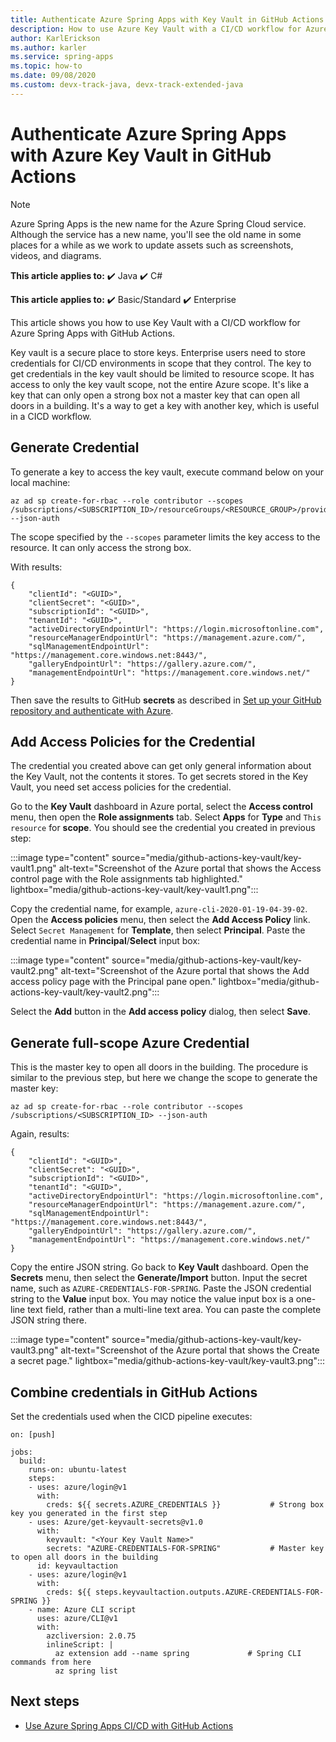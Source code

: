 ```yaml
---
title: Authenticate Azure Spring Apps with Key Vault in GitHub Actions
description: How to use Azure Key Vault with a CI/CD workflow for Azure Spring Apps with GitHub Actions
author: KarlErickson
ms.author: karler
ms.service: spring-apps
ms.topic: how-to
ms.date: 09/08/2020
ms.custom: devx-track-java, devx-track-extended-java
---
```


# Authenticate Azure Spring Apps with Azure Key Vault in GitHub Actions

> [!NOTE]
> Azure Spring Apps is the new name for the Azure Spring Cloud service. Although the service has a new name, you'll see the old name in some places for a while as we work to update assets such as screenshots, videos, and diagrams.

**This article applies to:** ✔️ Java ✔️ C#

**This article applies to:** ✔️ Basic/Standard ✔️ Enterprise

This article shows you how to use Key Vault with a CI/CD workflow for Azure Spring Apps with GitHub Actions.

Key vault is a secure place to store keys. Enterprise users need to store credentials for CI/CD environments in scope that they control. The key to get credentials in the key vault should be limited to resource scope. It has access to only the key vault scope, not the entire Azure scope. It's like a key that can only open a strong box not a master key that can open all doors in a building. It's a way to get a key with another key, which is useful in a CICD workflow.

## Generate Credential

To generate a key to access the key vault, execute command below on your local machine:

```azurecli
az ad sp create-for-rbac --role contributor --scopes /subscriptions/<SUBSCRIPTION_ID>/resourceGroups/<RESOURCE_GROUP>/providers/Microsoft.KeyVault/vaults/<KEY_VAULT> --json-auth
```

The scope specified by the `--scopes` parameter limits the key access to the resource.  It can only access the strong box.

With results:

```output
{
    "clientId": "<GUID>",
    "clientSecret": "<GUID>",
    "subscriptionId": "<GUID>",
    "tenantId": "<GUID>",
    "activeDirectoryEndpointUrl": "https://login.microsoftonline.com",
    "resourceManagerEndpointUrl": "https://management.azure.com/",
    "sqlManagementEndpointUrl": "https://management.core.windows.net:8443/",
    "galleryEndpointUrl": "https://gallery.azure.com/",
    "managementEndpointUrl": "https://management.core.windows.net/"
}
```

Then save the results to GitHub **secrets** as described in [Set up your GitHub repository and authenticate with Azure](./how-to-github-actions.md#set-up-github-repository-and-authenticate).

## Add Access Policies for the Credential

The credential you created above can get only general information about the Key Vault, not the contents it stores.  To get secrets stored in the Key Vault, you need set access policies for the credential.

Go to the **Key Vault** dashboard in Azure portal, select the **Access control** menu, then open the **Role assignments** tab. Select **Apps** for **Type** and `This resource` for **scope**.  You should see the credential you created in previous step:

:::image type="content" source="media/github-actions-key-vault/key-vault1.png" alt-text="Screenshot of the Azure portal that shows the Access control page with the Role assignments tab highlighted." lightbox="media/github-actions-key-vault/key-vault1.png":::

Copy the credential name, for example, `azure-cli-2020-01-19-04-39-02`. Open the **Access policies** menu, then select the **Add Access Policy** link.  Select `Secret Management` for **Template**, then select **Principal**. Paste the credential name in **Principal**/**Select** input box:

:::image type="content" source="media/github-actions-key-vault/key-vault2.png" alt-text="Screenshot of the Azure portal that shows the Add access policy page with the Principal pane open." lightbox="media/github-actions-key-vault/key-vault2.png":::

Select the **Add** button in the **Add access policy** dialog, then select **Save**.

## Generate full-scope Azure Credential

This is the master key to open all doors in the building. The procedure is similar to the previous step, but here we change the scope to generate the master key:

```azurecli
az ad sp create-for-rbac --role contributor --scopes /subscriptions/<SUBSCRIPTION_ID> --json-auth
```

Again, results:

```output
{
    "clientId": "<GUID>",
    "clientSecret": "<GUID>",
    "subscriptionId": "<GUID>",
    "tenantId": "<GUID>",
    "activeDirectoryEndpointUrl": "https://login.microsoftonline.com",
    "resourceManagerEndpointUrl": "https://management.azure.com/",
    "sqlManagementEndpointUrl": "https://management.core.windows.net:8443/",
    "galleryEndpointUrl": "https://gallery.azure.com/",
    "managementEndpointUrl": "https://management.core.windows.net/"
}
```

Copy the entire JSON string.  Go back to **Key Vault** dashboard. Open the **Secrets** menu, then select the **Generate/Import** button. Input the secret name, such as `AZURE-CREDENTIALS-FOR-SPRING`. Paste the JSON credential string to the **Value** input box. You may notice the value input box is a one-line text field, rather than a multi-line text area.  You can paste the complete JSON string there.

:::image type="content" source="media/github-actions-key-vault/key-vault3.png" alt-text="Screenshot of the Azure portal that shows the Create a secret page." lightbox="media/github-actions-key-vault/key-vault3.png":::

## Combine credentials in GitHub Actions

Set the credentials used when the CICD pipeline executes:

```console
on: [push]

jobs:
  build:
    runs-on: ubuntu-latest
    steps:
    - uses: azure/login@v1
      with:
        creds: ${{ secrets.AZURE_CREDENTIALS }}           # Strong box key you generated in the first step
    - uses: Azure/get-keyvault-secrets@v1.0
      with:
        keyvault: "<Your Key Vault Name>"
        secrets: "AZURE-CREDENTIALS-FOR-SPRING"           # Master key to open all doors in the building
      id: keyvaultaction
    - uses: azure/login@v1
      with:
        creds: ${{ steps.keyvaultaction.outputs.AZURE-CREDENTIALS-FOR-SPRING }}
    - name: Azure CLI script
      uses: azure/CLI@v1
      with:
        azcliversion: 2.0.75
        inlineScript: |
          az extension add --name spring             # Spring CLI commands from here
          az spring list

```

## Next steps

* [Use Azure Spring Apps CI/CD with GitHub Actions](./how-to-github-actions.md)
